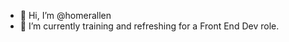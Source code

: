 - 👋 Hi, I’m @homerallen
- 🌱 I’m currently training and refreshing for a Front End Dev role.

<!---
homerallen/homerallen is a ✨ special ✨ repository because its `README.md` (this file) appears on your GitHub profile.
You can click the Preview link to take a look at your changes.
--->

